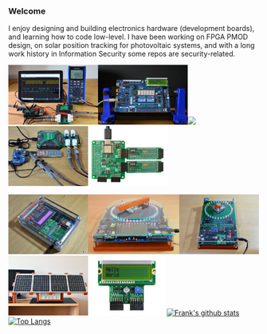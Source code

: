 ### Welcome

I enjoy designing and building electronics hardware (development boards), and learning how to code low-level. I have been working on FPGA PMOD design, on solar position tracking for photovoltaic systems, and with a long work history in Information Security some repos are security-related.

<a href="https://github.com/fm4dd/pmod2rpi"><img src="https://raw.githubusercontent.com/fm4dd/pmod2rpi/master/images/pmod2rpi-osc-v10.png" height="120px"></a><a href="https://github.com/fm4dd/gm-study-max"><img src="https://raw.githubusercontent.com/fm4dd/gm-study-max/main/examples/display/sim/gm-study-max-lcd.jpg" height="120px"></a><a href="https://github.com/fm4dd/gm-proto-e1"><img src="https://raw.githubusercontent.com/fm4dd/gm-proto-e1/main/fabfiles-tht/images/gm-proto-e1-assembly2.jpg" height="120px"></a><a href="https://github.com/fm4dd/pmod-7seg9"><img src="https://raw.githubusercontent.com/fm4dd/pmod-7seg9/master/images/7seg9-osc-setup.jpg" height="120px"></a><a href="https://github.com/fm4dd/pmod-i2c24io"><img src="https://raw.githubusercontent.com/fm4dd/pmod-i2c24io/master/images/t6-v10/pmod2rpi-xiao-i2c24io-double-v10.png" height="120px"></a>

<a href="https://github.com/fm4dd/picon-one-hw"><img src="https://raw.githubusercontent.com/fm4dd/picon-one-hw/master/images/picon-one-top-angle-v10a.jpg" height="120px"></a><a href="https://github.com/fm4dd/suntracker2-r4"><img src="https://raw.githubusercontent.com/fm4dd/suntracker2-r4/master/img/s2r4%20device%2001.jpg" height="120px"></a><a href="https://github.com/fm4dd/suntracker2-r3"><img src="https://raw.githubusercontent.com/fm4dd/suntracker2-r3/master/img/DSC_3030.png" height="120px"></a><a href="https://github.com/fm4dd/pi-solar"><img src="https://raw.githubusercontent.com/fm4dd/pi-solar/master/images/pi-solar%20assembly10.png" height="120px"></a><a href="https://github.com/fm4dd/pmod-charlcd"><img src="https://github.com/fm4dd/pmod-charlcd/blob/main/images/pmod-charlcd.png?raw=true" height="120px"></a>
[![Frank's github stats](https://github-readme-stats.vercel.app/api?username=fm4dd&show_icons=true)](https://github.com/anuraghazra/github-readme-stats)[![Top Langs](https://github-readme-stats.vercel.app/api/top-langs/?username=fm4dd&layout=compact)](https://github.com/anuraghazra/github-readme-stats)
